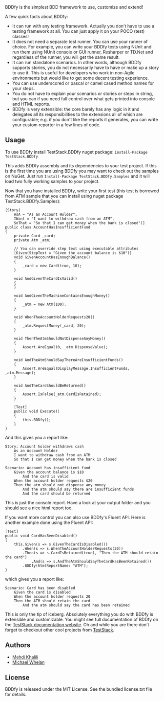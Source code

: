 BDDfy is the simplest BDD framework to use, customize and extend! 

A few quick facts about BDDfy:
 - It can run with any testing framework. Actually you don't have to use a testing framework at all. You can just apply it on your POCO (test) classes!
 - It does not need a separate test runner. You can use your runner of choice. For example, you can write your BDDfy tests using NUnit and run them using NUnit console or GUI runner, Resharper or TD.Net and regardless of the runner, you will get the same result.
 - It can run standalone scenarios. In other words, although BDDfy supports stories, you do not necessarily have to have or make up a story to use it. This is useful for developers who work in non-Agile environments but would like to get some decent testing experience.
 - You can use underscored or pascal or camel cased method names for your steps.
 - You do not have to explain your scenarios or stories or steps in string, but you can if you need full control over what gets printed into console and HTML reports.
 - BDDfy is very extensible: the core barely has any logic in it and delegates all its responsibilities to the extensions all of which are configurable; e.g. if you don't like the reports it generates, you can write your custom reporter in a few lines of code.

## Usage
To use BDDfy install TestStack.BDDfy nuget package: `Install-Package TestStack.BDDfy`

This adds BDDfy assembly and its dependencies to your test project. If this is the first time you are using BDDfy you may want to check out the samples on NuGet. Just run `Install-Package TestStack.BDDfy.Samples` and it will load two fully working samples to your project.

Now that you have installed BDDfy, write your first test (this test is borrowed from ATM sample that you can install using nuget package TestStack.BDDfy.Samples):

    [Story(
        AsA = "As an Account Holder",
        IWant = "I want to withdraw cash from an ATM",
        SoThat = "So that I can get money when the bank is closed")]
    public class AccountHasInsufficientFund
    {
    	private Card _card;
    	private Atm _atm;
    	
    	// You can override step text using executable attributes
    	[Given(StepText = "Given the account balance is $10")]
    	void GivenAccountHasEnoughBalance()
    	{
    	    _card = new Card(true, 10);
    	}
    	
    	void AndGivenTheCardIsValid()
    	{
    	}
    	
    	void AndGivenTheMachineContainsEnoughMoney()
    	{
    	    _atm = new Atm(100);
    	}
    	
    	void WhenTheAccountHolderRequests20()
    	{
    	    _atm.RequestMoney(_card, 20);
    	}
    	
    	void ThenTheAtmShouldNotDispenseAnyMoney()
    	{
    	    Assert.AreEqual(0, _atm.DispenseValue);
    	}
    	
    	void AndTheAtmShouldSayThereAreInsufficientFunds()
    	{
    	    Assert.AreEqual(DisplayMessage.InsufficientFunds, _atm.Message);
    	}
    	
    	void AndTheCardShouldBeReturned()
    	{
    	    Assert.IsFalse(_atm.CardIsRetained);
    	}
    	
    	[Test]
    	public void Execute()
    	{
    	    this.BDDfy();
    	}
    }

And this gives you a report like:

	Story: Account holder withdraws cash
    	As an Account Holder
    	I want to withdraw cash from an ATM
    	So that I can get money when the bank is closed

	Scenario: Account has insufficient fund
    	Given the account balance is $10
      		And the card is valid
    	When the account holder requests $20
    	Then the atm should not dispense any money
      		And the atm should say there are insufficient funds
      		And the card should be returned

This is just the console report. Have a look at your output folder and you should see a nice html report too.

If you want more control you can also use BDDfy's Fluent API. Here is another example done using the Fluent API:

	[Test]
	public void CardHasBeenDisabled()
	{
	    this.Given(s => s.GivenTheCardIsDisabled())
	        .When(s => s.WhenTheAccountHolderRequests(20))
	        .Then(s => s.CardIsRetained(true), "Then the ATM should retain the card")
	            .And(s => s.AndTheAtmShouldSayTheCardHasBeenRetained())
	        .BDDfy(htmlReportName: "ATM");
	}

which gives you a report like:

	Scenario: Card has been disabled
    	Given the card is disabled
    	When the account holder requests 20
    	Then the ATM should retain the card
      		And the atm should say the card has been retained

This is only the tip of iceberg. Absolutely everything you do with BDDfy is extensible and customizable. 
You might see full documentation of BDDfy on the [TestStack documentation website](http://docs.teststack.net/bddfy/index.html).
Oh and while you are there don't forget to checkout other cool projects from [TestStack](http://teststack.net/).

## Authors 
* [Mehdi Khalili](https://github.com/MehdiK)
* [Michael Whelan](https://github.com/mwhelan)

## License
BDDfy is released under the MIT License. See the bundled license.txt file for details.
